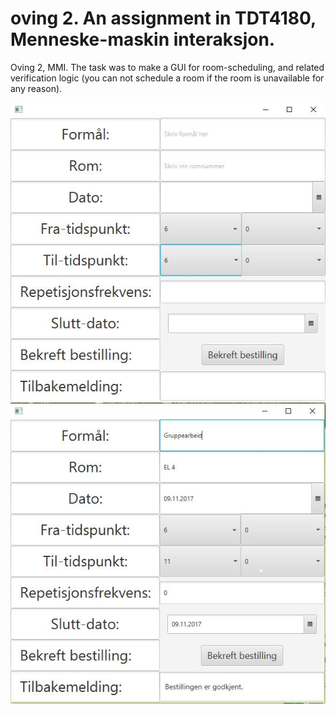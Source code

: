 # oving 2. An assignment in TDT4180, Menneske-maskin interaksjon. 

Oving 2, MMI. The task was to make a GUI for room-scheduling, and related verification logic (you can not schedule a room if the room is unavailable for any reason). 


![Blank fields](https://github.com/eogrotte/oving2/blob/master/appointmentPicture.JPG)
![Verified booking](https://github.com/eogrotte/oving2/blob/master/newAppointment.JPG)

